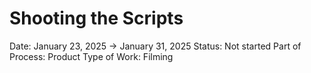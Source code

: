 # Shooting the Scripts

Date: January 23, 2025 → January 31, 2025
Status: Not started
Part of Process: Product
Type of Work: Filming